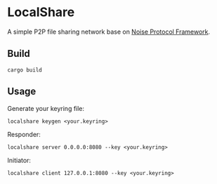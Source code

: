 # LocalShare

A simple P2P file sharing network base on [Noise Protocol Framework](https://noiseprotocol.org/).


## Build

```
cargo build
```


## Usage

Generate your keyring file:
```
localshare keygen <your.keyring>
```

Responder:
```
localshare server 0.0.0.0:8080 --key <your.keyring>
```

Initiator:
```
localshare client 127.0.0.1:8080 --key <your.keyring>
```

